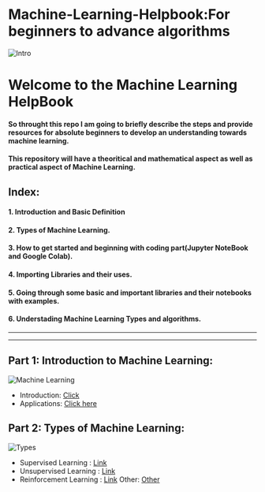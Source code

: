 # Machine-Learning-Helpbook:For beginners to advance algorithms
![Intro](https://expertsystem.com/wp-content/uploads/2017/03/machine-learning-definition.jpeg)
# Welcome to the Machine Learning HelpBook

#### So throught this repo I am going to briefly describe the steps and provide resources for absolute beginners to develop an understanding towards machine learning.
#### This repository will have a theoritical and mathematical aspect as well as practical aspect of Machine Learning.
## Index:
#### 1. Introduction and Basic Definition
#### 2. Types of Machine Learning.
#### 3. How to get started and beginning with coding part(Jupyter NoteBook and Google Colab).
#### 4. Importing Libraries and their uses.
#### 5. Going through some basic and important libraries and their notebooks with examples.
#### 6. Understading Machine Learning Types and algorithms.

-----------------------------------------------------------------------------------------------------------------------------------------------------------------
-----------------------------------------------------------------------------------------------------------------------------------------------------------------

## Part 1: Introduction to Machine Learning:
![Machine Learning](https://miro.medium.com/max/1024/1*3CXBOKNql4qS-lRyHT3pqw.png)


   * Introduction: [Click](https://github.com/Mystery01092000/Machine-Learning-Helpbook/blob/master/Introduction/Intro.md)
   * Applications: [Click here](https://github.com/Mystery01092000/Machine-Learning-Helpbook/blob/master/Introduction/Applications.md)
   
## Part 2: Types of Machine Learning:

![Types](https://miro.medium.com/max/1204/0*-068ud_-o3ajwq_z.jpg)

   * Supervised Learning : [Link](https://github.com/Mystery01092000/Machine-Learning-Helpbook/blob/master/Types/Supervised_Learning.md)
   * Unsupervised Learning : [Link](https://github.com/Mystery01092000/Machine-Learning-Helpbook/blob/master/Types/Unsupervised-Learning)
   * Reinforcement Learning : [Link](https://github.com/Mystery01092000/Machine-Learning-Helpbook/blob/master/Types/Reinforcement-Learning)
                                 Other: [Other](https://github.com/Mystery01092000/Machine-Learning-Helpbook/blob/master/Types/Theory.md)
